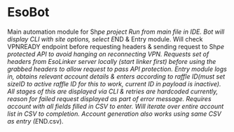 # EsoBot
Main  automation module for Sh*pe project
Run from main file in IDE. 
Bot will display CLI with site options, select E*ND & Entry module. 
Will check VPNREADY endpoint before requesting headers & sending request to Sh*pe protected API to avoid hanging on reconnecting VPN. 
Requests set of headers from EsoLinker server locally (start linker first) before using the grabbed headers to allow request to pass API protection. 
Entry module logs in, obtains relevant account details & enters according to raffle ID(must set sizeID to active raffle ID for this to work, current ID in payload is inactive).
All stages of this are displayed via CLI & retries are hardcoded currently, reason for failed request displayed as part of error message. Requires account with all fields filled in CSV to enter. Will iterate over entire account list in CSV to completion.
Account generation also works using same CSV as entry (E*ND.csv).

